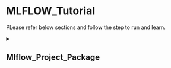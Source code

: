 # MLFLOW_Tutorial
PLease refer below sections and follow the step to run and learn.

<details><summary> <h2> Mlflow_Project_Package </h2> </summary>
<p>

* Create a folder Mlflow_Project_Package
```ruby
mkdir Mlflow_Project_Package
```
* Create a new conda env
```ruby
conda create -n mlflow_env python=3.7 -y
```
* Create a python file train.py and copy paste code from [train.py](https://github.com/ShubhPatil95/MLFLOW_Tutorial/blob/main/Mlflow_Project_Package/train.py)
```ruby
nano train.py
```
* Create requirements.txt and paste code from [requirements.txt](https://github.com/ShubhPatil95/MLFLOW_Tutorial/blob/main/Mlflow_Project_Package/requirements.txt) and second command
```ruby
nano requirements.txt
pip install -r requirements.txt
```
* Check if train.py is running
```ruby
python3 train.py  
```
* run below command and check if results are logged into mlflow ui
```ruby
mlflow ui
```
* Create [conda.yaml](https://github.com/ShubhPatil95/MLFLOW_Tutorial/blob/main/Mlflow_Project_Package/conda.yaml) exporting depencies into it or you can go to mlflow ui and copy paste same conda.yaml file.
```ruby
conda env export > conda.yaml
```
* Create file under name MLproject and copy paste from [MLproject](https://github.com/ShubhPatil95/MLFLOW_Tutorial/blob/main/Mlflow_Project_Package/MLproject)
```ruby
nano MLproject
```
* Run below command to check if package is running(second command will run it in local existing conda)
```ruby
mlflow run . -P intercept=False
mlflow run . -P intercept=False --no-conda
```
* How to share your project??
```ruby
just share below four file and ask to run command **mlflow run .**
  1. requirements.txt
  2. train.py
  3. conda.yaml 
  4. MLproject 
````
* How to run project from github? (make sure your code in direct repository not under repo>folder or subfolder like [Mlflow_Project_Package](https://github.com/ShubhPatil95/Mlflow_Project_Package)). Run below command.
```ruby
 # mlflow run git@github.com:Username/Repo_Name --version branch_name
   mlflow run git@github.com:ShubhPatil95/Mlflow_Project_Package --version main
```
 * mlflow run using python API, just create file [mlflow_run_test.py](https://github.com/ShubhPatil95/Mlflow_Project_Package/blob/main/mlflow_run_test.py)
```ruby
 python3 mlflow_run_test.py
```
  
</p>
</details>
